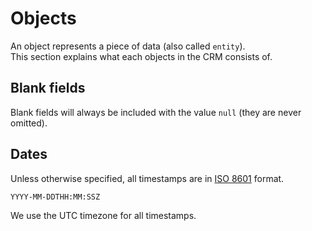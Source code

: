 # Objects

An object represents a piece of data \(also called `entity`\).  
This section explains what each objects in the CRM consists of.

## Blank fields

Blank fields will always be included with the value `null` \(they are never omitted\).

## Dates

Unless otherwise specified, all timestamps are in [ISO 8601](https://en.wikipedia.org/wiki/ISO_8601) format.

```text
YYYY-MM-DDTHH:MM:SSZ
```

We use the UTC timezone for all timestamps.

